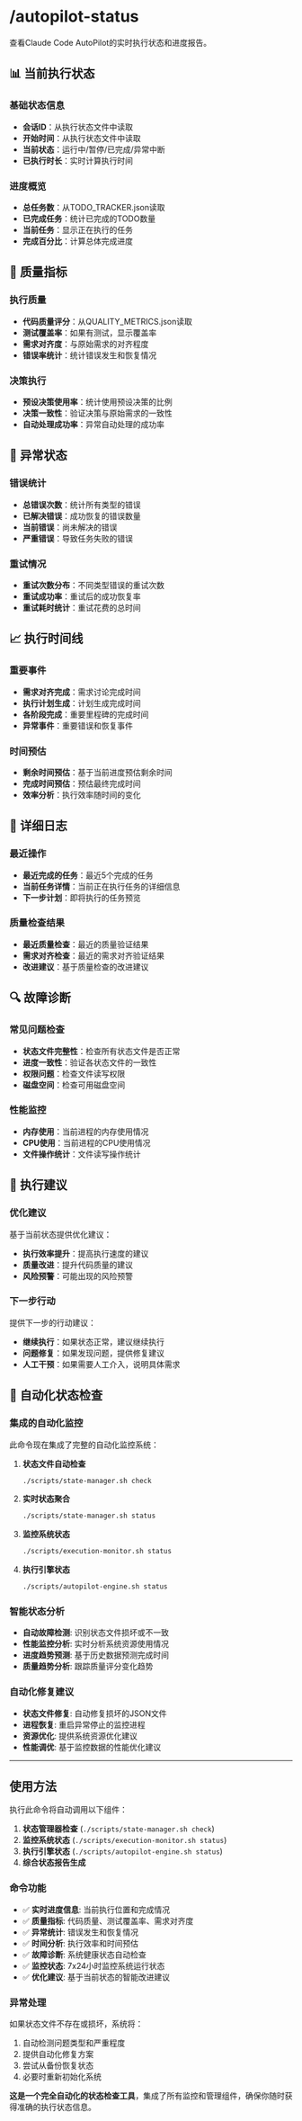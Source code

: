 # /autopilot-status
查看Claude Code AutoPilot的实时执行状态和进度报告。

## 📊 当前执行状态

### 基础状态信息
- **会话ID**：从执行状态文件中读取
- **开始时间**：从执行状态文件中读取
- **当前状态**：运行中/暂停/已完成/异常中断
- **已执行时长**：实时计算执行时间

### 进度概览
- **总任务数**：从TODO_TRACKER.json读取
- **已完成任务**：统计已完成的TODO数量
- **当前任务**：显示正在执行的任务
- **完成百分比**：计算总体完成进度

## 🎯 质量指标

### 执行质量
- **代码质量评分**：从QUALITY_METRICS.json读取
- **测试覆盖率**：如果有测试，显示覆盖率
- **需求对齐度**：与原始需求的对齐程度
- **错误率统计**：统计错误发生和恢复情况

### 决策执行
- **预设决策使用率**：统计使用预设决策的比例
- **决策一致性**：验证决策与原始需求的一致性
- **自动处理成功率**：异常自动处理的成功率

## 🔧 异常状态

### 错误统计
- **总错误次数**：统计所有类型的错误
- **已解决错误**：成功恢复的错误数量
- **当前错误**：尚未解决的错误
- **严重错误**：导致任务失败的错误

### 重试情况
- **重试次数分布**：不同类型错误的重试次数
- **重试成功率**：重试后的成功恢复率
- **重试耗时统计**：重试花费的总时间

## 📈 执行时间线

### 重要事件
- **需求对齐完成**：需求讨论完成时间
- **执行计划生成**：计划生成完成时间
- **各阶段完成**：重要里程碑的完成时间
- **异常事件**：重要错误和恢复事件

### 时间预估
- **剩余时间预估**：基于当前进度预估剩余时间
- **完成时间预估**：预估最终完成时间
- **效率分析**：执行效率随时间的变化

## 📝 详细日志

### 最近操作
- **最近完成的任务**：最近5个完成的任务
- **当前任务详情**：当前正在执行任务的详细信息
- **下一步计划**：即将执行的任务预览

### 质量检查结果
- **最近质量检查**：最近的质量验证结果
- **需求对齐检查**：最近的需求对齐验证结果
- **改进建议**：基于质量检查的改进建议

## 🔍 故障诊断

### 常见问题检查
- **状态文件完整性**：检查所有状态文件是否正常
- **进度一致性**：验证各状态文件的一致性
- **权限问题**：检查文件读写权限
- **磁盘空间**：检查可用磁盘空间

### 性能监控
- **内存使用**：当前进程的内存使用情况
- **CPU使用**：当前进程的CPU使用情况
- **文件操作统计**：文件读写操作统计

## 🎯 执行建议

### 优化建议
基于当前状态提供优化建议：
- **执行效率提升**：提高执行速度的建议
- **质量改进**：提升代码质量的建议
- **风险预警**：可能出现的风险预警

### 下一步行动
提供下一步的行动建议：
- **继续执行**：如果状态正常，建议继续执行
- **问题修复**：如果发现问题，提供修复建议
- **人工干预**：如果需要人工介入，说明具体需求

## 🔧 自动化状态检查

### 集成的自动化监控
此命令现在集成了完整的自动化监控系统：

1. **状态文件自动检查**
   ```bash
   ./scripts/state-manager.sh check
   ```

2. **实时状态聚合**
   ```bash
   ./scripts/state-manager.sh status
   ```

3. **监控系统状态**
   ```bash
   ./scripts/execution-monitor.sh status
   ```

4. **执行引擎状态**
   ```bash
   ./scripts/autopilot-engine.sh status
   ```

### 智能状态分析
- **自动故障检测**: 识别状态文件损坏或不一致
- **性能监控分析**: 实时分析系统资源使用情况
- **进度趋势预测**: 基于历史数据预测完成时间
- **质量趋势分析**: 跟踪质量评分变化趋势

### 自动化修复建议
- **状态文件修复**: 自动修复损坏的JSON文件
- **进程恢复**: 重启异常停止的监控进程
- **资源优化**: 提供系统资源优化建议
- **性能调优**: 基于监控数据的性能优化建议

---

## 使用方法

执行此命令将自动调用以下组件：

1. **状态管理器检查** (`./scripts/state-manager.sh check`)
2. **监控系统状态** (`./scripts/execution-monitor.sh status`)
3. **执行引擎状态** (`./scripts/autopilot-engine.sh status`)
4. **综合状态报告生成**

### 命令功能
- ✅ **实时进度信息**: 当前执行位置和完成情况
- ✅ **质量指标**: 代码质量、测试覆盖率、需求对齐度
- ✅ **异常统计**: 错误发生和恢复情况
- ✅ **时间分析**: 执行效率和时间预估
- ✅ **故障诊断**: 系统健康状态自动检查
- ✅ **监控状态**: 7x24小时监控系统运行状态
- ✅ **优化建议**: 基于当前状态的智能改进建议

### 异常处理
如果状态文件不存在或损坏，系统将：
1. 自动检测问题类型和严重程度
2. 提供自动化修复方案
3. 尝试从备份恢复状态
4. 必要时重新初始化系统

**这是一个完全自动化的状态检查工具**，集成了所有监控和管理组件，确保你随时获得准确的执行状态信息。